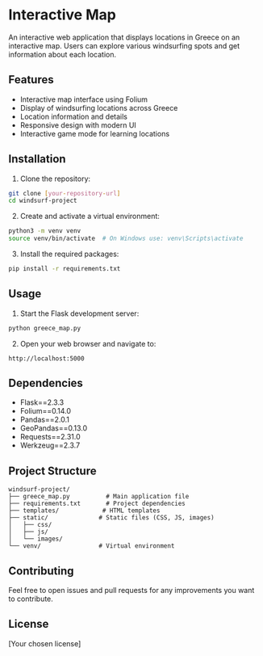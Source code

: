# Interactive Map

An interactive web application that displays locations in Greece on an interactive map. Users can explore various windsurfing spots and get information about each location.

## Features

- Interactive map interface using Folium
- Display of windsurfing locations across Greece
- Location information and details
- Responsive design with modern UI
- Interactive game mode for learning locations

## Installation

1. Clone the repository:
```bash
git clone [your-repository-url]
cd windsurf-project
```

2. Create and activate a virtual environment:
```bash
python3 -m venv venv
source venv/bin/activate  # On Windows use: venv\Scripts\activate
```

3. Install the required packages:
```bash
pip install -r requirements.txt
```

## Usage

1. Start the Flask development server:
```bash
python greece_map.py
```

2. Open your web browser and navigate to:
```
http://localhost:5000
```

## Dependencies

- Flask==2.3.3
- Folium==0.14.0
- Pandas==2.0.1
- GeoPandas==0.13.0
- Requests==2.31.0
- Werkzeug==2.3.7

## Project Structure

```
windsurf-project/
├── greece_map.py          # Main application file
├── requirements.txt       # Project dependencies
├── templates/            # HTML templates
├── static/              # Static files (CSS, JS, images)
│   ├── css/
│   ├── js/
│   └── images/
└── venv/                # Virtual environment
```

## Contributing

Feel free to open issues and pull requests for any improvements you want to contribute.

## License

[Your chosen license]